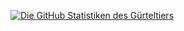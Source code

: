[![Die GitHub Statistiken des Gürteltiers](https://github-readme-stats.vercel.app/api?username=Guerteltier&show_icons=true&theme=vision-friendly-dark)](https://github.com/anuraghazra/github-readme-stats)
